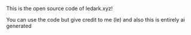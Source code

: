 This is the open source code of ledark.xyz!

You can use the code but give credit to me (le) and also this is entirely ai generated
